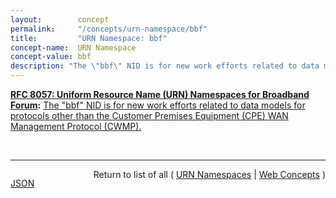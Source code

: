 ```yaml
---
layout:        concept
permalink:     "/concepts/urn-namespace/bbf"
title:         "URN Namespace: bbf"
concept-name:  URN Namespace
concept-value: bbf
description: "The \"bbf\" NID is for new work efforts related to data models for protocols other than the Customer Premises Equipment (CPE) WAN Management Protocol (CWMP)."
---
```


**[RFC 8057: Uniform Resource Name (URN) Namespaces for Broadband Forum](/specs/IETF/RFC/8057 "This document describes the Namespace Identifiers (NIDs) &#34;bbf&#34;, &#34;broadband-forum-org&#34;, and &#34;dslforum-org&#34; for Uniform Resource Names (URNs) used to identify resources published by Broadband Forum (BBF). BBF specifies and manages resources that utilize these three URN identification models. Management activities for these and other resource types are handled by BBF."):** [The "bbf" NID is for new work efforts related to data models for protocols other than the Customer Premises Equipment (CPE) WAN Management Protocol (CWMP).](http://tools.ietf.org/html/rfc8057#section-2 "Read documentation for URN Namespace &#34;bbf&#34;")

<br/>
<hr/>

<p style="float : left"><a href="./bbf.json" title="JSON representing this particular Web Concept value">JSON</a></p>
<p style="text-align: right">Return to list of all ( <a href="../urn-namespace/">URN Namespaces</a> | <a href="../">Web Concepts</a> )</p>
